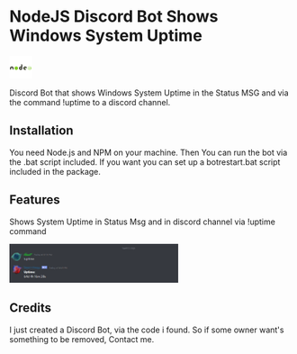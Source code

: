 # NodeJS Discord Bot Shows Windows System Uptime 
<p align="left"> <a href="https://nodejs.org" target="_blank" rel="noreferrer"> <img src="https://raw.githubusercontent.com/devicons/devicon/master/icons/nodejs/nodejs-original-wordmark.svg" alt="nodejs" width="40" height="40"/> </a> </p>
Discord Bot that shows Windows System Uptime in the Status MSG and via the command !uptime to a discord channel.

**Installation**
------------------
You need Node.js and NPM on your machine. Then You can run the bot via the .bat script included. If you want you can set up a botrestart.bat script included in the package.

**Features**
------------------
Shows System Uptime in Status Msg and in discord channel via !uptime command

<img
  src="https://github.com/PacoSLO/python-discordbot-server-uptime/blob/main/uptime.png"
  alt="Alt text"
  title="Discord Uptime"
  style="display: inline-block; margin: 0 auto; max-width: 300px">

**Credits**
------------------
I just created a Discord Bot, via the code i found.  So if some owner want's something to be removed, Contact me.
